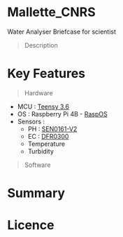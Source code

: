 # Mallette_CNRS
Water Analyser Briefcase for scientist
> Description

# Key Features
> Hardware

* MCU : [Teensy 3.6](https://www.pjrc.com/store/teensy36.html)
* OS : Raspberry Pi 4B - [RaspOS](https://www.raspberrypi.org/software/)
* Sensors : 
  * PH : [SEN0161-V2](https://wiki.dfrobot.com/Gravity__Analog_pH_Sensor_Meter_Kit_V2_SKU_SEN0161-V2)
  * EC : [DFR0300](https://wiki.dfrobot.com/Gravity__Analog_Electrical_Conductivity_Sensor___Meter_V2__K=1__SKU_DFR0300)
  * Temperature
  * Turbidity

> Software

# Summary

# Licence

